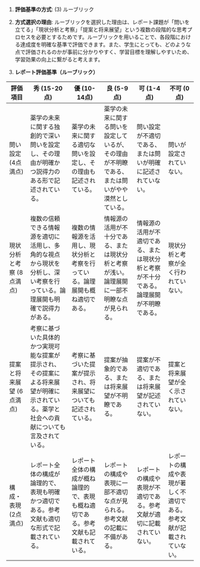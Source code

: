 1. **評価基準の方式**: (3) ルーブリック

2. **方式選択の理由**: ルーブリックを選択した理由は、レポート課題が「問いを立てる」「現状分析と考察」「提案と将来展望」という複数の段階的な思考プロセスを必要とするためです。ルーブリックを用いることで、各段階における達成度を明確な基準で評価できます。また、学生にとっても、どのような点で評価されるのかが事前に分かりやすく、学習目標を理解しやすいため、学習効果の向上に繋がると考えます。

3. **レポート評価基準（ルーブリック）**

| 評価項目 | 秀 (15-20点) | 優 (10-14点) | 良 (5-9点) | 可 (1-4点) | 不可 (0点) |
|---|---|---|---|---|---|
| 問い設定 (4点満点) | 薬学の未来に関する独創的で深い問いを設定し、その理由が明確かつ説得力のある形で記述されている。 | 薬学の未来に関する適切な問いを設定し、その理由も記述されている。 | 薬学の未来に関する問いを設定しているが、その理由が不明瞭である、または問いがやや漠然としている。 | 問い設定が不適切である、または問いが明確に記述されていない。 | 問いが設定されていない。 |
| 現状分析と考察 (8点満点) | 複数の信頼できる情報源を適切に活用し、多角的な視点から現状を分析し、深い考察を行っている。論理展開も明確で説得力がある。 | 複数の情報源を活用し、現状分析と考察を行っている。論理展開も概ね適切である。 | 情報源の活用が不十分である、または現状分析と考察が浅い。論理展開に一部不明瞭な点が見られる。 | 情報源の活用が不適切である、または現状分析と考察が不十分である。論理展開が不明瞭である。 | 現状分析と考察が全く行われていない。 |
| 提案と将来展望 (6点満点) | 考察に基づいた具体的かつ実現可能な提案が提示され、その提案による将来展望が明確に示されている。薬学と社会への貢献についても言及されている。 | 考察に基づいた提案が提示され、将来展望についても記述されている。 | 提案が抽象的である、または将来展望が不明瞭である。 | 提案が不適切である、または将来展望が記述されていない。 | 提案と将来展望が全く示されていない。 |
| 構成・表現 (2点満点) | レポート全体の構成が論理的で、表現も明確かつ適切である。参考文献も適切な形式で記載されている。 | レポート全体の構成が概ね論理的で、表現も概ね適切である。参考文献も記載されている。 | レポートの構成や表現に一部不適切な点が見られる。参考文献の記載に不備がある。 | レポートの構成や表現が不適切である。参考文献が適切に記載されていない。 | レポートの構成や表現が著しく不適切である。参考文献が記載されていない。 |
